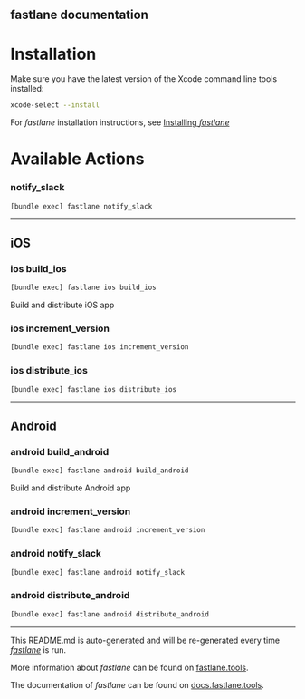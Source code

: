 fastlane documentation
----

# Installation

Make sure you have the latest version of the Xcode command line tools installed:

```sh
xcode-select --install
```

For _fastlane_ installation instructions, see [Installing _fastlane_](https://docs.fastlane.tools/#installing-fastlane)

# Available Actions

### notify_slack

```sh
[bundle exec] fastlane notify_slack
```



----


## iOS

### ios build_ios

```sh
[bundle exec] fastlane ios build_ios
```

Build and distribute iOS app

### ios increment_version

```sh
[bundle exec] fastlane ios increment_version
```



### ios distribute_ios

```sh
[bundle exec] fastlane ios distribute_ios
```



----


## Android

### android build_android

```sh
[bundle exec] fastlane android build_android
```

Build and distribute Android app

### android increment_version

```sh
[bundle exec] fastlane android increment_version
```



### android notify_slack

```sh
[bundle exec] fastlane android notify_slack
```



### android distribute_android

```sh
[bundle exec] fastlane android distribute_android
```



----

This README.md is auto-generated and will be re-generated every time [_fastlane_](https://fastlane.tools) is run.

More information about _fastlane_ can be found on [fastlane.tools](https://fastlane.tools).

The documentation of _fastlane_ can be found on [docs.fastlane.tools](https://docs.fastlane.tools).
